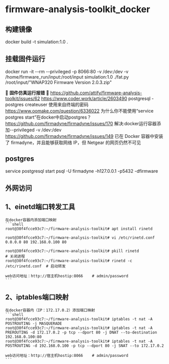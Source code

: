 # firmware-analysis-toolkit_docker

## 构建镜像
docker build -t simulation:1.0 .

## 挂载固件运行
docker run -it --rm --privileged -p 8066:80 -v /dev:/dev -v /home/firmware_run/input:/root/input simulation:1.0 ./fat.py  /root/input/"WNAP320 Firmware Version 2.0.3.zip"


🚩 **固件仿真运行报错** 🚩
	https://github.com/attify/firmware-analysis-toolkit/issues/62
	https://www.coder.work/article/2603490  postgresql - postgres createuser 使用来自终端的密码
	https://www.oomake.com/question/6336022  为什么你不能使用“service postgres start”在docker中启动postgres？
	https://github.com/firmadyne/firmadyne/issues/170    解决:docker运行容器添加--privileged -v /dev:/dev
	https://github.com/firmadyne/firmadyne/issues/149  已在 Docker 容器中安装了 firmadyne，并且能够获取网络 IP，但 Netgear 的网页仍然不可见

## postgres
service postgresql start
psql -U firmadyne -h127.0.0.1 -p5432 -dfirmware

## 外网访问
## 1、einetd端口转发工具
	在docker容器内添加端口映射
	```shell
	root@30f4fcce93c7:~/firmware-analysis-toolkit# apt install rinetd
	
	root@30f4fcce93c7:~/firmware-analysis-toolkit# vi /etc/rinetd.conf
	0.0.0.0 80 192.168.0.100 80

	root@30f4fcce93c7:~/firmware-analysis-toolkit# pkill rinetd   		       # 关闭进程
	root@30f4fcce93c7:~/firmware-analysis-toolkit# rinetd -c /etc/rinetd.conf  # 启动转发
	
	web访问地址：http://宿主机hostip:8066    # admin/password
	```

## 2、iptables端口映射
	在docker容器内（IP：172.17.0.2）添加端口映射
	```shell
	root@30f4fcce93c7:~/firmware-analysis-toolkit# iptables -t nat -A POSTROUTING -j MASQUERADE
	root@30f4fcce93c7:~/firmware-analysis-toolkit# iptables -t nat -A PREROUTING -d 172.17.0.2 -p tcp --dport 80 -j DNAT --to-destination 192.168.0.100:80
	root@30f4fcce93c7:~/firmware-analysis-toolkit# iptables -t nat -A POSTROUTING -d 192.168.0.100 -p tcp --dport 80 -j SNAT --to 172.17.0.2
	
	web访问地址：http://宿主机hostip:8066    # admin/password
	```
